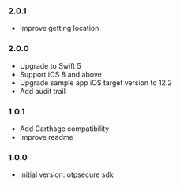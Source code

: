 ### 2.0.1
* Improve getting location

### 2.0.0
* Upgrade to Swift 5
* Support iOS 8 and above
* Upgrade sample app iOS target version to 12.2
* Add audit trail

### 1.0.1
* Add Carthage compatibility
* Improve readme

### 1.0.0
* Initial version: otpsecure sdk
